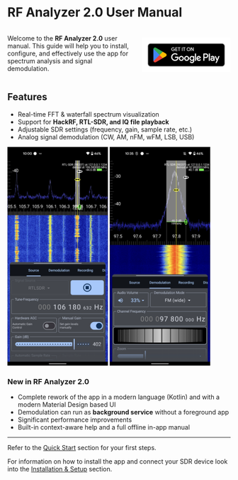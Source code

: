 # RF Analyzer 2.0 User Manual

<div style="display: flex; align-items: center; flex-wrap: wrap;">
  <div style="flex: 1; min-width: 250px;">
    <p>
      Welcome to the <b>RF Analyzer 2.0</b> user manual. This guide will help you to
      install, configure, and effectively use the app for spectrum analysis and
      signal demodulation.
    </p>
  </div>
  <div style="flex-shrink: 0; margin-left: 20px; margin-top: 10px;">
    <a href="https://play.google.com/store/apps/details?id=com.mantz_it.rfanalyzer">
      <img src="./assets/google_play_badge.png" style="max-width: 100%; height: auto; width: 200px;" alt="Get it on Google Play">
    </a>
  </div>
</div>

## Features
- Real-time FFT & waterfall spectrum visualization
- Support for **HackRF, RTL-SDR, and IQ file playback**
- Adjustable SDR settings (frequency, gain, sample rate, etc.)
- Analog signal demodulation (CW, AM, nFM, wFM, LSB, USB)

<p float="left">
  <img src="./assets/rtlsdr_source_tab.png" width="45%" />
  <img src="./assets/rtlsdr_demodulation_tab_fm.png" width="45%" />
</p>

### New in RF Analyzer 2.0
- Complete rework of the app in a modern language (Kotlin) and with a modern Material Design based UI
- Demodulation can run as **background service** without a foreground app
- Significant performance improvements
- Built-in context-aware help and a full offline in-app manual

---

Refer to the [Quick Start](./quickstart.md) section for your first steps.

For information on how to install the app and connect your SDR device look into
the [Installation & Setup](./setup.md) section.

